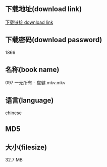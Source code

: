 ## 下载地址(download link)
[下载链接 download link](https://voluble-croquembouche-d321dc.netlify.app/?s=097+%E4%B8%80%E6%97%A0%E6%89%80%E6%9C%89+-+%E5%B4%94%E5%81%A5.mkv)

## 下载密码(download password)
1866

## 名称(book name)
097 一无所有 - 崔健.mkv.mkv

## 语言(language)
chinese

## MD5


## 大小(filesize)
32.7 MB
